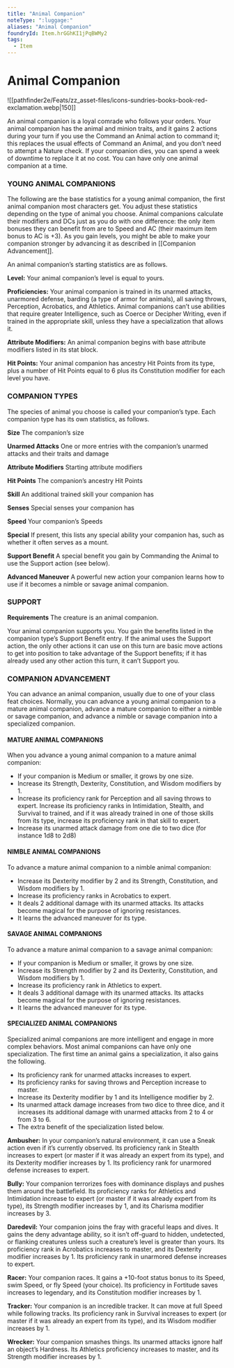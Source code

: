 ```yaml
---
title: "Animal Companion"
noteType: ":luggage:"
aliases: "Animal Companion"
foundryId: Item.hrGGhKI1jPqBWMy2
tags:
  - Item
---
```


# Animal Companion
![[pathfinder2e/Feats/zz_asset-files/icons-sundries-books-book-red-exclamation.webp|150]]

An animal companion is a loyal comrade who follows your orders. Your animal companion has the animal and minion traits, and it gains 2 actions during your turn if you use the Command an Animal action to command it; this replaces the usual effects of Command an Animal, and you don’t need to attempt a Nature check. If your companion dies, you can spend a week of downtime to replace it at no cost. You can have only one animal companion at a time.

### YOUNG ANIMAL COMPANIONS

The following are the base statistics for a young animal companion, the first animal companion most characters get. You adjust these statistics depending on the type of animal you choose. Animal companions calculate their modifiers and DCs just as you do with one difference: the only item bonuses they can benefit from are to Speed and AC (their maximum item bonus to AC is +3). As you gain levels, you might be able to make your companion stronger by advancing it as described in [[Companion Advancement]].

An animal companion’s starting statistics are as follows.

**Level:** Your animal companion’s level is equal to yours.

**Proficiencies:** Your animal companion is trained in its unarmed attacks, unarmored defense, barding (a type of armor for animals), all saving throws, Perception, Acrobatics, and Athletics. Animal companions can’t use abilities that require greater Intelligence, such as Coerce or Decipher Writing, even if trained in the appropriate skill, unless they have a specialization that allows it.

**Attribute Modifiers:** An animal companion begins with base attribute modifiers listed in its stat block.

**Hit Points:** Your animal companion has ancestry Hit Points from its type, plus a number of Hit Points equal to 6 plus its Constitution modifier for each level you have.

### COMPANION TYPES

The species of animal you choose is called your companion’s type. Each companion type has its own statistics, as follows.

**Size** The companion’s size

**Unarmed Attacks** One or more entries with the companion’s unarmed attacks and their traits and damage

**Attribute Modifiers** Starting attribute modifiers

**Hit Points** The companion’s ancestry Hit Points

**Skill** An additional trained skill your companion has

**Senses** Special senses your companion has

**Speed** Your companion’s Speeds

**Special** If present, this lists any special ability your companion has, such as whether it often serves as a mount.

**Support Benefit** A special benefit you gain by Commanding the Animal to use the Support action (see below).

**Advanced Maneuver** A powerful new action your companion learns how to use if it becomes a nimble or savage animal companion.

### SUPPORT 

**Requirements** The creature is an animal companion.

Your animal companion supports you. You gain the benefits listed in the companion type’s Support Benefit entry. If the animal uses the Support action, the only other actions it can use on this turn are basic move actions to get into position to take advantage of the Support benefits; if it has already used any other action this turn, it can’t Support you.

### COMPANION ADVANCEMENT

You can advance an animal companion, usually due to one of your class feat choices. Normally, you can advance a young animal companion to a mature animal companion, advance a mature companion to either a nimble or savage companion, and advance a nimble or savage companion into a specialized companion.

#### MATURE ANIMAL COMPANIONS

When you advance a young animal companion to a mature animal companion:

- If your companion is Medium or smaller, it grows by one size.
- Increase its Strength, Dexterity, Constitution, and Wisdom modifiers by 1.
- Increase its proficiency rank for Perception and all saving throws to expert. Increase its proficiency ranks in Intimidation, Stealth, and Survival to trained, and if it was already trained in one of those skills from its type, increase its proficiency rank in that skill to expert.
- Increase its unarmed attack damage from one die to two dice (for instance 1d8 to 2d8)

#### NIMBLE ANIMAL COMPANIONS

To advance a mature animal companion to a nimble animal companion:

- Increase its Dexterity modifier by 2 and its Strength, Constitution, and Wisdom modifiers by 1.
- Increase its proficiency ranks in Acrobatics to expert.
- It deals 2 additional damage with its unarmed attacks. Its attacks become magical for the purpose of ignoring resistances.
- It learns the advanced maneuver for its type.

#### SAVAGE ANIMAL COMPANIONS

To advance a mature animal companion to a savage animal companion:

- If your companion is Medium or smaller, it grows by one size.
- Increase its Strength modifier by 2 and its Dexterity, Constitution, and Wisdom modifiers by 1.
- Increase its proficiency rank in Athletics to expert.
- It deals 3 additional damage with its unarmed attacks. Its attacks become magical for the purpose of ignoring resistances.
- It learns the advanced maneuver for its type.

#### SPECIALIZED ANIMAL COMPANIONS

Specialized animal companions are more intelligent and engage in more complex behaviors. Most animal companions can have only one specialization. The first time an animal gains a specialization, it also gains the following.

- Its proficiency rank for unarmed attacks increases to expert.
- Its proficiency ranks for saving throws and Perception increase to master.
- Increase its Dexterity modifier by 1 and its Intelligence modifier by 2.
- Its unarmed attack damage increases from two dice to three dice, and it increases its additional damage with unarmed attacks from 2 to 4 or from 3 to 6.
- The extra benefit of the specialization listed below.

**Ambusher:** In your companion’s natural environment, it can use a Sneak action even if it’s currently observed. Its proficiency rank in Stealth increases to expert (or master if it was already an expert from its type), and its Dexterity modifier increases by 1. Its proficiency rank for unarmored defense increases to expert.

**Bully:** Your companion terrorizes foes with dominance displays and pushes them around the battlefield. Its proficiency ranks for Athletics and Intimidation increase to expert (or master if it was already expert from its type), its Strength modifier increases by 1, and its Charisma modifier increases by 3.

**Daredevil:** Your companion joins the fray with graceful leaps and dives. It gains the deny advantage ability, so it isn’t off-guard to hidden, undetected, or flanking creatures unless such a creature’s level is greater than yours. Its proficiency rank in Acrobatics increases to master, and its Dexterity modifier increases by 1. Its proficiency rank in unarmored defense increases to expert.

**Racer:** Your companion races. It gains a +10-foot status bonus to its Speed, swim Speed, or fly Speed (your choice). Its proficiency in Fortitude saves increases to legendary, and its Constitution modifier increases by 1.

**Tracker:** Your companion is an incredible tracker. It can move at full Speed while following tracks. Its proficiency rank in Survival increases to expert (or master if it was already an expert from its type), and its Wisdom modifier increases by 1.

**Wrecker:** Your companion smashes things. Its unarmed attacks ignore half an object’s Hardness. Its Athletics proficiency increases to master, and its Strength modifier increases by 1.
